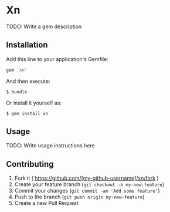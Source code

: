# Xn

TODO: Write a gem description

## Installation

Add this line to your application's Gemfile:

```ruby
gem 'xn'
```

And then execute:

    $ bundle

Or install it yourself as:

    $ gem install xn

## Usage

TODO: Write usage instructions here

## Contributing

1. Fork it ( https://github.com/[my-github-username]/xn/fork )
2. Create your feature branch (`git checkout -b my-new-feature`)
3. Commit your changes (`git commit -am 'Add some feature'`)
4. Push to the branch (`git push origin my-new-feature`)
5. Create a new Pull Request
